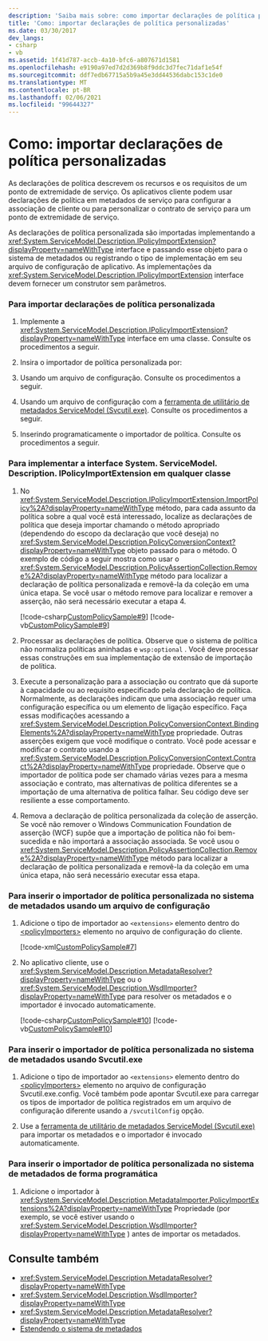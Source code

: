 ```yaml
---
description: 'Saiba mais sobre: como importar declarações de política personalizada'
title: 'Como: importar declarações de política personalizadas'
ms.date: 03/30/2017
dev_langs:
- csharp
- vb
ms.assetid: 1f41d787-accb-4a10-bfc6-a807671d1581
ms.openlocfilehash: e9190a97ed7d2d369b8f9ddc3d7fec71daf1e54f
ms.sourcegitcommit: ddf7edb67715a5b9a45e3dd44536dabc153c1de0
ms.translationtype: MT
ms.contentlocale: pt-BR
ms.lasthandoff: 02/06/2021
ms.locfileid: "99644327"
---
```

# <a name="how-to-import-custom-policy-assertions"></a>Como: importar declarações de política personalizadas

As declarações de política descrevem os recursos e os requisitos de um ponto de extremidade de serviço.  Os aplicativos cliente podem usar declarações de política em metadados de serviço para configurar a associação de cliente ou para personalizar o contrato de serviço para um ponto de extremidade de serviço.  
  
 As declarações de política personalizada são importadas implementando a <xref:System.ServiceModel.Description.IPolicyImportExtension?displayProperty=nameWithType> interface e passando esse objeto para o sistema de metadados ou registrando o tipo de implementação em seu arquivo de configuração de aplicativo.  As implementações da <xref:System.ServiceModel.Description.IPolicyImportExtension> interface devem fornecer um construtor sem parâmetros.  
  
### <a name="to-import-custom-policy-assertions"></a>Para importar declarações de política personalizada  
  
1. Implemente a <xref:System.ServiceModel.Description.IPolicyImportExtension?displayProperty=nameWithType> interface em uma classe. Consulte os procedimentos a seguir.  
  
2. Insira o importador de política personalizada por:  
  
3. Usando um arquivo de configuração. Consulte os procedimentos a seguir.  
  
4. Usando um arquivo de configuração com a [ferramenta de utilitário de metadados ServiceModel (Svcutil.exe)](../servicemodel-metadata-utility-tool-svcutil-exe.md). Consulte os procedimentos a seguir.  
  
5. Inserindo programaticamente o importador de política. Consulte os procedimentos a seguir.  
  
### <a name="to-implement-the-systemservicemodeldescriptionipolicyimportextension-interface-on-any-class"></a>Para implementar a interface System. ServiceModel. Description. IPolicyImportExtension em qualquer classe  
  
1. No <xref:System.ServiceModel.Description.IPolicyImportExtension.ImportPolicy%2A?displayProperty=nameWithType> método, para cada assunto da política sobre a qual você está interessado, localize as declarações de política que deseja importar chamando o método apropriado (dependendo do escopo da declaração que você deseja) no <xref:System.ServiceModel.Description.PolicyConversionContext?displayProperty=nameWithType> objeto passado para o método. O exemplo de código a seguir mostra como usar o <xref:System.ServiceModel.Description.PolicyAssertionCollection.Remove%2A?displayProperty=nameWithType> método para localizar a declaração de política personalizada e removê-la da coleção em uma única etapa. Se você usar o método remove para localizar e remover a asserção, não será necessário executar a etapa 4.  
  
     [!code-csharp[CustomPolicySample#9](../../../../samples/snippets/csharp/VS_Snippets_CFX/custompolicysample/cs/policyimporter.cs#9)]
     [!code-vb[CustomPolicySample#9](../../../../samples/snippets/visualbasic/VS_Snippets_CFX/custompolicysample/vb/policyimporter.vb#9)]  
  
2. Processar as declarações de política. Observe que o sistema de política não normaliza políticas aninhadas e `wsp:optional` . Você deve processar essas construções em sua implementação de extensão de importação de política.  
  
3. Execute a personalização para a associação ou contrato que dá suporte à capacidade ou ao requisito especificado pela declaração de política. Normalmente, as declarações indicam que uma associação requer uma configuração específica ou um elemento de ligação específico. Faça essas modificações acessando a <xref:System.ServiceModel.Description.PolicyConversionContext.BindingElements%2A?displayProperty=nameWithType> propriedade. Outras asserções exigem que você modifique o contrato.  Você pode acessar e modificar o contrato usando a <xref:System.ServiceModel.Description.PolicyConversionContext.Contract%2A?displayProperty=nameWithType> propriedade.  Observe que o importador de política pode ser chamado várias vezes para a mesma associação e contrato, mas alternativas de política diferentes se a importação de uma alternativa de política falhar. Seu código deve ser resiliente a esse comportamento.  
  
4. Remova a declaração de política personalizada da coleção de asserção. Se você não remover o Windows Communication Foundation de asserção (WCF) supõe que a importação de política não foi bem-sucedida e não importará a associação associada. Se você usou o <xref:System.ServiceModel.Description.PolicyAssertionCollection.Remove%2A?displayProperty=nameWithType> método para localizar a declaração de política personalizada e removê-la da coleção em uma única etapa, não será necessário executar essa etapa.  
  
### <a name="to-insert-the-custom-policy-importer-into-the-metadata-system-using-a-configuration-file"></a>Para inserir o importador de política personalizada no sistema de metadados usando um arquivo de configuração  
  
1. Adicione o tipo de importador ao `<extensions>` elemento dentro do [\<policyImporters>](../../configure-apps/file-schema/wcf/policyimporters.md) elemento no arquivo de configuração do cliente.  
  
     [!code-xml[CustomPolicySample#7](../../../../samples/snippets/csharp/VS_Snippets_CFX/custompolicysample/cs/client.exe.config#7)]
  
2. No aplicativo cliente, use o <xref:System.ServiceModel.Description.MetadataResolver?displayProperty=nameWithType> ou o <xref:System.ServiceModel.Description.WsdlImporter?displayProperty=nameWithType> para resolver os metadados e o importador é invocado automaticamente.  
  
     [!code-csharp[CustomPolicySample#10](../../../../samples/snippets/csharp/VS_Snippets_CFX/custompolicysample/cs/client.cs#10)]
     [!code-vb[CustomPolicySample#10](../../../../samples/snippets/visualbasic/VS_Snippets_CFX/custompolicysample/vb/client.vb#10)]  
  
### <a name="to-insert-the-custom-policy-importer-into-the-metadata-system-using-svcutilexe"></a>Para inserir o importador de política personalizada no sistema de metadados usando Svcutil.exe  
  
1. Adicione o tipo de importador ao `<extensions>` elemento dentro do [\<policyImporters>](../../configure-apps/file-schema/wcf/policyimporters.md) elemento no arquivo de configuração Svcutil.exe.config. Você também pode apontar Svcutil.exe para carregar os tipos de importador de política registrados em um arquivo de configuração diferente usando a `/svcutilConfig` opção.  
  
2. Use a [ferramenta de utilitário de metadados ServiceModel (Svcutil.exe)](../servicemodel-metadata-utility-tool-svcutil-exe.md) para importar os metadados e o importador é invocado automaticamente.  
  
### <a name="to-insert-the-custom-policy-importer-into-the-metadata-system-programmatically"></a>Para inserir o importador de política personalizada no sistema de metadados de forma programática  
  
1. Adicione o importador à <xref:System.ServiceModel.Description.MetadataImporter.PolicyImportExtensions%2A?displayProperty=nameWithType> Propriedade (por exemplo, se você estiver usando o <xref:System.ServiceModel.Description.WsdlImporter?displayProperty=nameWithType> ) antes de importar os metadados.  
  
## <a name="see-also"></a>Consulte também

- <xref:System.ServiceModel.Description.MetadataResolver?displayProperty=nameWithType>
- <xref:System.ServiceModel.Description.WsdlImporter?displayProperty=nameWithType>
- <xref:System.ServiceModel.Description.MetadataResolver?displayProperty=nameWithType>
- [Estendendo o sistema de metadados](extending-the-metadata-system.md)
